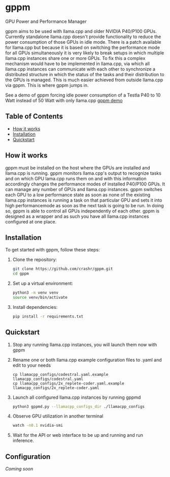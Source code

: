 # gppm
GPU Power and Performance Manager

gppm aims to be used with llama.cpp and older NVIDIA P40/P100 GPUs. Currently standalone llama.cpp doesn't provide functionality to reduce the power consumption of those GPUs in idle mode.
There is a patch available for llama.cpp but because it is based on switching the performance mode for all GPUs simultaneously it is very likely to break setups in which multiple llama.cpp instances share one or more GPUs. To fix this a complex mechanism would have to be implemented in llama.cpp, via which all llama.cpp instances can communicate with each other to synchronize a distributed structure in which the status of the tasks and their distribution to the GPUs is managed. This is much easier achieved from outside llama.cpp via gppm. This is where gppm jumps in.

See a demo of gppm forcing idle power consumption of a Testla P40 to 10 Watt instead of 50 Watt with only llama.cpp [gppm demo](screencast01.mkv)
  
## Table of Contents

- [How it works](#how-it-works)
- [Installation](#installation)
- [Quickstart](#quickstart)

## How it works

gppm must be installed on the host where the GPUs are installed and llama.cpp is running. gppm monitors llama.cpp's output to recognize tasks and on which GPU lama.cpp runs them on and with this information accordingly changes the performance modes of installed P40/P100 GPUs. It can manage any number of GPUs and llama.cpp instances. gppm switches each GPU to a low performance state as soon as none of the existing llama.cpp instances is running a task on that particular GPU and sets it into high performancemode as soon as the next task is going to be run. In doing so, gppm is able to control all GPUs independently of each other. gppm is designed as a wrapper and as such you have all llama.cpp instances configured at one place.

## Installation

To get started with gppm, follow these steps:

1. Clone the repository:
    ```sh
    git clone https://github.com/crashr/gppm.git
    cd gppm
    ```

2. Set up a virtual environment:
    ```sh
    python3 -m venv venv
    source venv/bin/activate
    ```

3. Install dependencies:
    ```sh
    pip install -r requirements.txt
    ```
    
## Quickstart

1. Stop any running llama.cpp instances, you will launch them now with gppm

2. Rename one or both llama.cpp example configuration files to .yaml and edit to your needs
    ```
    cp llamacpp_configs/codestral.yaml.example llamacpp_configs/codestral.yaml
    cp llamacpp_configs/2x_replete-coder.yaml.example llamacpp_configs/2x_replete-coder.yaml
    
4. Launch all configured llama.cpp instances by running gppmd
    ```sh
    python3 gppmd.py --llamacpp_configs_dir ./llamacpp_configs
    ```

5. Observe GPU utilization in another terminal
    ```sh
    watch -n0.1 nvidia-smi
    ```

6. Wait for the API or web interface to be up and running and run inference.


## Configuration

*Coming soon*
